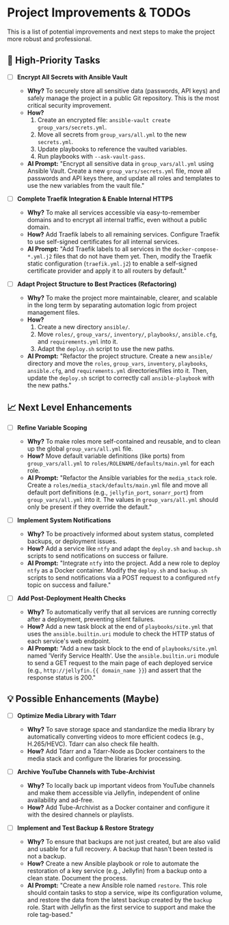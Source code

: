# Project Improvements & TODOs

This is a list of potential improvements and next steps to make the project more robust and professional.

## 🚀 High-Priority Tasks

- [ ] **Encrypt All Secrets with Ansible Vault**
  - **Why?** To securely store all sensitive data (passwords, API keys) and safely manage the project in a public Git repository. This is the most critical security improvement.
  - **How?**
    1. Create an encrypted file: `ansible-vault create group_vars/secrets.yml`.
    2. Move all secrets from `group_vars/all.yml` to the new `secrets.yml`.
    3. Update playbooks to reference the vaulted variables.
    4. Run playbooks with `--ask-vault-pass`.
  - **AI Prompt:** "Encrypt all sensitive data in `group_vars/all.yml` using Ansible Vault. Create a new `group_vars/secrets.yml` file, move all passwords and API keys there, and update all roles and templates to use the new variables from the vault file."

- [ ] **Complete Traefik Integration & Enable Internal HTTPS**
  - **Why?** To make all services accessible via easy-to-remember domains and to encrypt all internal traffic, even without a public domain.
  - **How?** Add Traefik labels to all remaining services. Configure Traefik to use self-signed certificates for all internal services.
  - **AI Prompt:** "Add Traefik labels to all services in the `docker-compose-*.yml.j2` files that do not have them yet. Then, modify the Traefik static configuration (`traefik.yml.j2`) to enable a self-signed certificate provider and apply it to all routers by default."

- [ ] **Adapt Project Structure to Best Practices (Refactoring)**
  - **Why?** To make the project more maintainable, clearer, and scalable in the long term by separating automation logic from project management files.
  - **How?**
    1. Create a new directory `ansible/`.
    2. Move `roles/`, `group_vars/`, `inventory/`, `playbooks/`, `ansible.cfg`, and `requirements.yml` into it.
    3. Adapt the `deploy.sh` script to use the new paths.
  - **AI Prompt:** "Refactor the project structure. Create a new `ansible/` directory and move the `roles`, `group_vars`, `inventory`, `playbooks`, `ansible.cfg`, and `requirements.yml` directories/files into it. Then, update the `deploy.sh` script to correctly call `ansible-playbook` with the new paths."

## 📈 Next Level Enhancements

- [ ] **Refine Variable Scoping**
  - **Why?** To make roles more self-contained and reusable, and to clean up the global `group_vars/all.yml` file.
  - **How?** Move default variable definitions (like ports) from `group_vars/all.yml` to `roles/ROLENAME/defaults/main.yml` for each role.
  - **AI Prompt:** "Refactor the Ansible variables for the `media_stack` role. Create a `roles/media_stack/defaults/main.yml` file and move all default port definitions (e.g., `jellyfin_port`, `sonarr_port`) from `group_vars/all.yml` into it. The values in `group_vars/all.yml` should only be present if they override the default."

- [ ] **Implement System Notifications**
  - **Why?** To be proactively informed about system status, completed backups, or deployment issues.
  - **How?** Add a service like `ntfy` and adapt the `deploy.sh` and `backup.sh` scripts to send notifications on success or failure.
  - **AI Prompt:** "Integrate `ntfy` into the project. Add a new role to deploy `ntfy` as a Docker container. Modify the `deploy.sh` and `backup.sh` scripts to send notifications via a POST request to a configured `ntfy` topic on success and failure."

- [ ] **Add Post-Deployment Health Checks**
  - **Why?** To automatically verify that all services are running correctly after a deployment, preventing silent failures.
  - **How?** Add a new task block at the end of `playbooks/site.yml` that uses the `ansible.builtin.uri` module to check the HTTP status of each service's web endpoint.
  - **AI Prompt:** "Add a new task block to the end of `playbooks/site.yml` named 'Verify Service Health'. Use the `ansible.builtin.uri` module to send a GET request to the main page of each deployed service (e.g., `http://jellyfin.{{ domain_name }}`) and assert that the response status is 200."


## 💡 Possible Enhancements (Maybe)

- [ ] **Optimize Media Library with Tdarr**
  - **Why?** To save storage space and standardize the media library by automatically converting videos to more efficient codecs (e.g., H.265/HEVC). Tdarr can also check file health.
  - **How?** Add Tdarr and a Tdarr-Node as Docker containers to the media stack and configure the libraries for processing.

- [ ] **Archive YouTube Channels with Tube-Archivist**
  - **Why?** To locally back up important videos from YouTube channels and make them accessible via Jellyfin, independent of online availability and ad-free.
  - **How?** Add Tube-Archivist as a Docker container and configure it with the desired channels or playlists.

- [ ] **Implement and Test Backup & Restore Strategy**
  - **Why?** To ensure that backups are not just created, but are also valid and usable for a full recovery. A backup that hasn't been tested is not a backup.
  - **How?** Create a new Ansible playbook or role to automate the restoration of a key service (e.g., Jellyfin) from a backup onto a clean state. Document the process.
  - **AI Prompt:** "Create a new Ansible role named `restore`. This role should contain tasks to stop a service, wipe its configuration volume, and restore the data from the latest backup created by the `backup` role. Start with Jellyfin as the first service to support and make the role tag-based."
